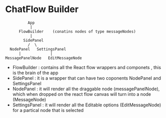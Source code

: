 # ChatFlow Builder

              App
               |
          FlowBuilder    (conatins nodes of type messageNodes) 
               |
            SidePanel
              /  \
      NodePanel   SettingsPanel
          |             |
    MessagePanelNode   EditMessageNode
    
- FlowBuilder : contains all the React flow wrappers and componets , this is the brain of the app
- SidePanel : it is a wrapper that can have two coponents NodePanel and SettingsPanel
- NodePanel : it will render all the draggable node (messagePanelNode), which when dropped on the react flow canvas will turn into a node (MessageNode)
- SettingsPanel : it will render all the Editable options (EditMessageNode) for a partical node that is selected

